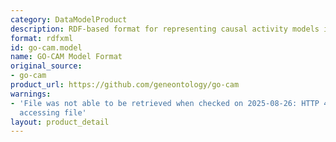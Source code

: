 ```yaml
---
category: DataModelProduct
description: RDF-based format for representing causal activity models in Gene Ontology
format: rdfxml
id: go-cam.model
name: GO-CAM Model Format
original_source:
- go-cam
product_url: https://github.com/geneontology/go-cam
warnings:
- 'File was not able to be retrieved when checked on 2025-08-26: HTTP 404 error when
  accessing file'
layout: product_detail
---
```

